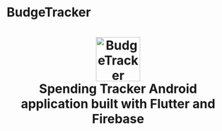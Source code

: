 # BudgeTracker

<h1 align="center">
  <img src="https://cdn-icons-png.flaticon.com/512/781/781831.png" alt="BudgeTracker" width="100">
  <br>Spending Tracker Android application built with Flutter and Firebase<br>
</h1>